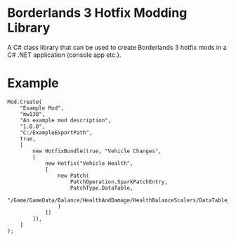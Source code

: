 # Borderlands 3 Hotfix Modding Library

A C# class library that can be used to create Borderlands 3 hotfix mods in a C# .NET application (console app etc.).

# Example

```
Mod.Create(
    "Example Mod",
    "mw138",
    "An example mod description",
    "1.0.0",
    "C:/ExampleExportPath",
    true,
    [
        new HotfixBundle(true, "Vehicle Changes",
        [
            new Hotfix("Vehicle Health",
            [
                new Patch(
                    PatchOperation.SparkPatchEntry,
                    PatchType.DataTable,
                    "/Game/GameData/Balance/HealthAndDamage/HealthBalanceScalers/DataTable_DamageAndHealthScalers.DataTable_DamageAndHealthScalers,Vehicle_HealthScaler,Scaler_4_FE2B037B42E1F6E76E3AEBAFDCC8DB86,0,,8.75"
                )
            ])
        ]),
    ]
);
```

